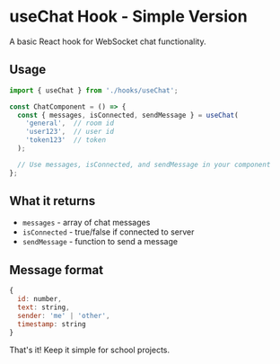# useChat Hook - Simple Version

A basic React hook for WebSocket chat functionality.

## Usage

```javascript
import { useChat } from './hooks/useChat';

const ChatComponent = () => {
  const { messages, isConnected, sendMessage } = useChat(
    'general',  // room id
    'user123',  // user id  
    'token123'  // token
  );

  // Use messages, isConnected, and sendMessage in your component
};
```

## What it returns

- `messages` - array of chat messages
- `isConnected` - true/false if connected to server
- `sendMessage` - function to send a message

## Message format

```javascript
{
  id: number,
  text: string,
  sender: 'me' | 'other',
  timestamp: string
}
```

That's it! Keep it simple for school projects.